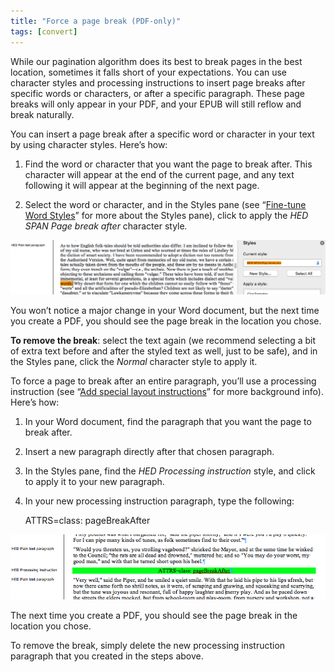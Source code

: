 ```yaml
---
title: "Force a page break (PDF-only)"
tags: [convert]
---
```

 
<html><body><section data-type="chapter" class="hsecchapter" data-hederis-type="hsecchapter" id="force-page-break" data-pi-attrs="id: force-page-break; data-tags: convert;" role="doc-chapter" data-tags="convert" data-author-name=" " data-book-title=" " title="Force a page break (PDF-only)"><p class="hblkp" data-hederis-type="hblkp" id="pqnepuoeR">While our pagination algorithm does its best to break pages in the best location, sometimes it falls short of your expectations. You can use character styles and processing instructions to insert page breaks after specific words or characters, or after a specific paragraph. These page breaks will only appear in your PDF, and your EPUB will still reflow and break naturally.</p><section class="hwprsubsection" data-hederis-type="hwprsubsection" id="pT4jBbTzM" data-type="subsection" title="Subsection 1"><p class="hblkp" data-hederis-type="hblkp" id="peh5GxPLN">You can insert a page break after a specific word or character in your text by using character styles. Here&#8217;s how:</p><ol class="hwprnumlist" data-hederis-type="hwprnumlist" id="p3ftQgiik"><li class="hblkoli" data-hederis-type="hblkoli" id="liPRCt701y"><p class="hblkoli" data-hederis-type="hblklip" id="pUp45PNYI">Find the word or character that you want the page to break after. This character will appear at the end of the current page, and any text following it will appear at the beginning of the next page.</p></li><li class="hblkoli" data-hederis-type="hblkoli" id="lie3V3MFRT"><p class="hblkoli" data-hederis-type="hblklip" id="pYq6yE205">Select the word or character, and in the Styles pane (see &#8220;<a href="{% link _docs/fine-tune-styles.md %}" class="hspana" data-hederis-type="hspana" id="pHYuXmys1">Fine-tune Word Styles</a>&#8221; for more about the Styles pane), click to apply the <em data-hederis-type="hspanem" id="poNWEL3t0">HED SPAN <em class="hspanem" data-hederis-type="hspanem" id="pZpf4GqCc">Page break after </em></em>character style<em class="hspanem" data-hederis-type="hspanem" id="p2mLNI4Oi">.</em></p></li></ol><img data-hederis-type="hblkimg" class="hblkimg" id="pv3Xmccpp" src="/images/forcecharbr.png" data-img-src="/images/forcecharbr.png"/><p class="hblkp" data-hederis-type="hblkp" id="p2MarmLNW">You won&#8217;t notice a major change in your Word document, but the next time you create a PDF, you should see the page break in the location you chose.</p><p class="hblkp" data-hederis-type="hblkp" id="pS9pm8M75"><strong data-hederis-type="hspanstrong" id="pOqNjtYtb">To remove the break</strong>: select the text again (we recommend selecting a bit of extra text before and after the styled text as well, just to be safe), and in the Styles pane, click the <em class="hspanem" data-hederis-type="hspanem" id="ppP0wqhGs">Normal</em> character style to apply it.</p></section><section class="hwprsubsection" data-hederis-type="hwprsubsection" id="pRzGDxL3e" data-type="subsection" title="Subsection 2"><p class="hblkp" data-hederis-type="hblkp" id="pE38m0fQs">To force a page to break after an entire paragraph, you&#8217;ll use a processing instruction (see &#8220;<a href="{% link _docs/custom-design.md %}" class="hspana" data-hederis-type="hspana" id="pGiqpuKon">Add special layout instructions</a>&#8221; for more background info). Here&#8217;s how:</p><ol class="hwprnumlist" data-hederis-type="hwprnumlist" id="pZ5pFf0T6"><li class="hblkoli" data-hederis-type="hblkoli" id="liqrb8AZCL"><p class="hblkoli" data-hederis-type="hblklip" id="pfLxgQ5LT">In your Word document, find the paragraph that you want the page to break after.</p></li><li class="hblkoli" data-hederis-type="hblkoli" id="lidEaihszY"><p class="hblkoli" data-hederis-type="hblklip" id="pFx9hRWHX">Insert a new paragraph directly after that chosen paragraph.</p></li><li class="hblkoli" data-hederis-type="hblkoli" id="lipHg5MhBn"><p class="hblkoli" data-hederis-type="hblklip" id="pw0sCexCK">In the Styles pane, find the <em class="hspanem" data-hederis-type="hspanem" id="p4mofzWdF">HED Processing instruction</em> style, and click to apply it to your new paragraph.</p></li><li class="hblkoli" data-hederis-type="hblkoli" id="liV049i2mE"><p class="hblkoli" data-hederis-type="hblklip" id="pkNeH2nil">In your new processing instruction paragraph, type the following:</p><div class="hwprliteral" data-hederis-type="hwprliteral" id="p8dpjVb89" data-type="programlisting" role="doc-example"><p class="hblkp" data-hederis-type="hblkp" id="pLXdZ64gT">ATTRS=class: pageBreakAfter</p></div></li></ol><img data-hederis-type="hblkimg" class="hblkimg" id="pvaiRR0mH" src="/images/forcebr.png" data-img-src="/images/forcebr.png"/><p class="hblkp" data-hederis-type="hblkp" id="p4L0MsUYt">The next time you create a PDF, you should see the page break in the location you chose.</p><p class="hblkp" data-hederis-type="hblkp" id="pelRlx8m7">To remove the break, simply delete the new processing instruction paragraph that you created in the steps above.</p></section></section></body></html>
